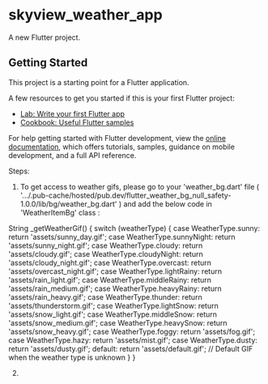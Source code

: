 # skyview_weather_app

A new Flutter project.

## Getting Started

This project is a starting point for a Flutter application.

A few resources to get you started if this is your first Flutter project:

- [Lab: Write your first Flutter app](https://docs.flutter.dev/get-started/codelab)
- [Cookbook: Useful Flutter samples](https://docs.flutter.dev/cookbook)

For help getting started with Flutter development, view the
[online documentation](https://docs.flutter.dev/), which offers tutorials,
samples, guidance on mobile development, and a full API reference.

Steps:


1. To get access to weather gifs, please go to your 'weather_bg.dart' file ( '.../.pub-cache/hosted/pub.dev/flutter_weather_bg_null_safety-1.0.0/lib/bg/weather_bg.dart' ) and add the below code in 'WeatherItemBg' class :

String _getWeatherGif() {
    switch (weatherType) {
      case WeatherType.sunny:
        return 'assets/sunny_day.gif';
      case WeatherType.sunnyNight:
        return 'assets/sunny_night.gif';
      case WeatherType.cloudy:
        return 'assets/cloudy.gif';
      case WeatherType.cloudyNight:
        return 'assets/cloudy_night.gif';
      case WeatherType.overcast:
        return 'assets/overcast_night.gif';
      case WeatherType.lightRainy:
        return 'assets/rain_light.gif';
      case WeatherType.middleRainy:
        return 'assets/rain_medium.gif';
      case WeatherType.heavyRainy:
        return 'assets/rain_heavy.gif';
      case WeatherType.thunder:
        return 'assets/thunderstorm.gif';
      case WeatherType.lightSnow:
        return 'assets/snow_light.gif';
      case WeatherType.middleSnow:
        return 'assets/snow_medium.gif';
      case WeatherType.heavySnow:
        return 'assets/snow_heavy.gif';
      case WeatherType.foggy:
        return 'assets/fog.gif';
      case WeatherType.hazy:
        return 'assets/mist.gif';
      case WeatherType.dusty:
        return 'assets/dusty.gif';
      default:
        return 'assets/default.gif'; // Default GIF when the weather type is unknown
    }
  }


 2.  

